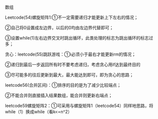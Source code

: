 数组

 

Leetcode(54)螺旋矩阵1:①不一定需要递归才能更新上下左右的情况；

②自己将0设置成左边界，以后的0均由左边界代替即可；

③设置while(1)左右边界交叉时跳出循环，此类处理的标志为跳出循环的标志过多；

 

 

贪心：leetcode(55)跳跃游戏：①i必须小于最右才能更新rm的情况；

②递归到最后一步返回所有时不要考虑递归，考虑贪心用if达到最终目的

③尽可能多的往后更新到最大，最大能达到即可，即为贪心的思路；



leetcode56(合并区间)：①排序的目的是为了减少比较端点；

②不能合并则直接插入结果数组，能合并则更新右端点；



leetcode59螺旋矩阵2：①可采用与螺旋矩阵1（leetcode54）同样地思路，将while（1）换成while（看k<=n^2）